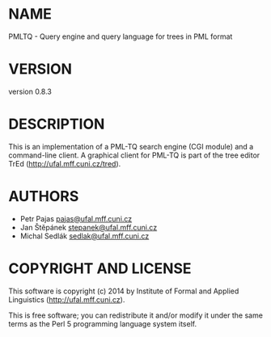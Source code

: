 # NAME

PMLTQ - Query engine and query language for trees in PML format

# VERSION

version 0.8.3

# DESCRIPTION

This is an implementation of a PML-TQ search engine (CGI module) and a
command-line client. A graphical client for PML-TQ is part of the tree editor
TrEd (http://ufal.mff.cuni.cz/tred).

# AUTHORS

- Petr Pajas <pajas@ufal.mff.cuni.cz>
- Jan Štěpánek <stepanek@ufal.mff.cuni.cz>
- Michal Sedlák <sedlak@ufal.mff.cuni.cz>

# COPYRIGHT AND LICENSE

This software is copyright (c) 2014 by Institute of Formal and Applied Linguistics (http://ufal.mff.cuni.cz).

This is free software; you can redistribute it and/or modify it under
the same terms as the Perl 5 programming language system itself.
